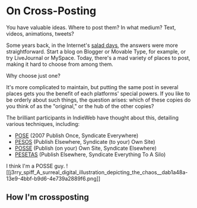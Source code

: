 # On Cross-Posting

You have valuable ideas. Where to post them? In what medium? Text, videos, animations, tweets? 

Some years back, in the Internet's [salad days](https://en.wikipedia.org/wiki/Salad_days), the answers were more straightforward. Start a blog on Blogger or Movable Type, for example, or try LiveJournal or MySpace. Today, there's a mad variety of places to post, making it hard to choose from among them. 

Why choose just one? 

It's more complicated to maintain, but putting the same post in several places gets you the benefit of each platforms' special powers. If you like to be orderly about such things, the question arises: which of these copies do you think of as the "original," or the hub of the other copies? 

The brilliant participants in IndieWeb have thought about this, detailing various techniques, including: 

- [POSE](https://indieweb.org/POSE) (2007 Publish Once, Syndicate Everywhere) 
- [PESOS](https://indieweb.org/PESOS) (Publish Elsewhere, Syndicate (to your) Own Site) 
- [POSSE](https://indieweb.org/POSSE) (Publish (on your) Own Site, Syndicate Elsewhere) 
- [PESETAS](https://indieweb.org/PESETAS) (Publish Elsewhere, Syndicate Everything To A Silo) 

I think I'm a POSSE guy. ![[j3rry_spiff_A_surreal_digital_illustration_depicting_the_chaos__dab1a48a-13e9-4bbf-b9d6-4e739a2889f6.png]]
## How I'm crossposting

